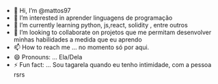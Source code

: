 - 👋 Hi, I’m @mattos97
- 👀 I’m interested in aprender linguagens de programação 
- 🌱 I’m currently learning python, js,react, solidity , entre outros
- 💞️ I’m looking to collaborate on projetos que me permitam desenvolver minhas habilidades a medida que eu aprendo
- 📫 How to reach me ... no momento só por aqui.
- 😄 Pronouns: ... Ela/Dela 
- ⚡ Fun fact: ... Sou tagarela quando eu tenho intimidade, com a pessoa rsrs

<!---
mattos97/mattos97 is a ✨ special ✨ repository because its `README.md` (this file) appears on your GitHub profile.
You can click the Preview link to take a look at your changes.
--->
